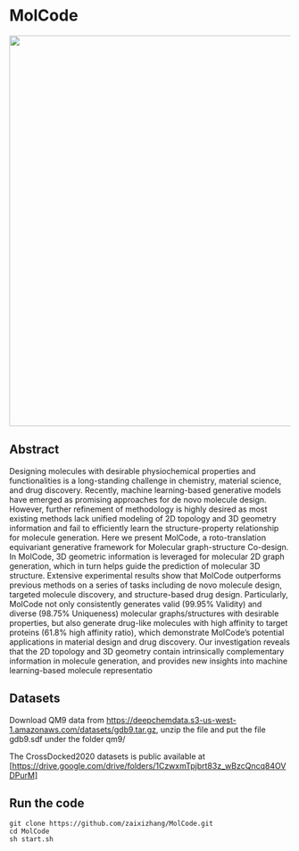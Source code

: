 # MolCode
<div align=center><img src="https://github.com/zaixizhang/MolCode/blob/main/flow generation.png" width="700"/></div>

## Abstract   
Designing molecules with desirable physiochemical properties and functionalities is a long-standing challenge in chemistry,
material science, and drug discovery. Recently, machine learning-based generative models have emerged as promising
approaches for de novo molecule design. However, further refinement of methodology is highly desired as most existing
methods lack unified modeling of 2D topology and 3D geometry information and fail to efficiently learn the structure-property
relationship for molecule generation. Here we present MolCode, a roto-translation equivariant generative framework for
Molecular graph-structure Co-design. In MolCode, 3D geometric information is leveraged for molecular 2D graph generation,
which in turn helps guide the prediction of molecular 3D structure. Extensive experimental results show that MolCode
outperforms previous methods on a series of tasks including de novo molecule design, targeted molecule discovery, and
structure-based drug design. Particularly, MolCode not only consistently generates valid (99.95% Validity) and diverse (98.75%
Uniqueness) molecular graphs/structures with desirable properties, but also generate drug-like molecules with high affinity
to target proteins (61.8% high affinity ratio), which demonstrate MolCode’s potential applications in material design and drug
discovery. Our investigation reveals that the 2D topology and 3D geometry contain intrinsically complementary information in
molecule generation, and provides new insights into machine learning-based molecule representatio

## Datasets
Download QM9 data from https://deepchemdata.s3-us-west-1.amazonaws.com/datasets/gdb9.tar.gz, unzip the file and put the file gdb9.sdf under the folder qm9/

The CrossDocked2020 datasets is public available at [https://drive.google.com/drive/folders/1CzwxmTpjbrt83z_wBzcQncq84OVDPurM]

## Run the code  
```
git clone https://github.com/zaixizhang/MolCode.git
cd MolCode
sh start.sh 
```
